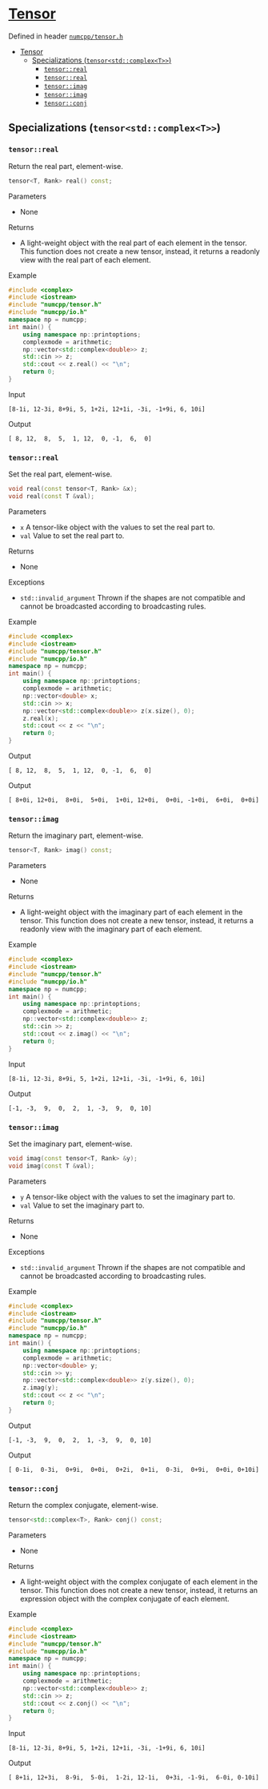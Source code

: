# [Tensor](readme.md)

Defined in header [`numcpp/tensor.h`](/include/numcpp/tensor.h)

- [Tensor](#tensor)
  - [Specializations (`tensor<std::complex<T>>`)](#specializations-tensorstdcomplext)
    - [`tensor::real`](#tensorreal)
    - [`tensor::real`](#tensorreal-1)
    - [`tensor::imag`](#tensorimag)
    - [`tensor::imag`](#tensorimag-1)
    - [`tensor::conj`](#tensorconj)

## Specializations (`tensor<std::complex<T>>`)

### `tensor::real`

Return the real part, element-wise.
```cpp
tensor<T, Rank> real() const;
```

Parameters

* None

Returns

* A light-weight object with the real part of each element in the tensor. This function does not create a new tensor, instead, it returns a readonly view with the real part of each element.

Example

```cpp
#include <complex>
#include <iostream>
#include "numcpp/tensor.h"
#include "numcpp/io.h"
namespace np = numcpp;
int main() {
    using namespace np::printoptions;
    complexmode = arithmetic;
    np::vector<std::complex<double>> z;
    std::cin >> z;
    std::cout << z.real() << "\n";
    return 0;
}
```

Input

```
[8-1i, 12-3i, 8+9i, 5, 1+2i, 12+1i, -3i, -1+9i, 6, 10i]
```

Output

```
[ 8, 12,  8,  5,  1, 12,  0, -1,  6,  0]
```

### `tensor::real`

Set the real part, element-wise.
```cpp
void real(const tensor<T, Rank> &x);
void real(const T &val);
```

Parameters

* `x` A tensor-like object with the values to set the real part to.
* `val` Value to set the real part to.

Returns

* None

Exceptions

* `std::invalid_argument` Thrown if the shapes are not compatible and cannot be broadcasted according to broadcasting rules.

Example

```cpp
#include <complex>
#include <iostream>
#include "numcpp/tensor.h"
#include "numcpp/io.h"
namespace np = numcpp;
int main() {
    using namespace np::printoptions;
    complexmode = arithmetic;
    np::vector<double> x;
    std::cin >> x;
    np::vector<std::complex<double>> z(x.size(), 0);
    z.real(x);
    std::cout << z << "\n";
    return 0;
}
```

Output

```
[ 8, 12,  8,  5,  1, 12,  0, -1,  6,  0]
```

Output

```
[ 8+0i, 12+0i,  8+0i,  5+0i,  1+0i, 12+0i,  0+0i, -1+0i,  6+0i,  0+0i]
```

### `tensor::imag`

Return the imaginary part, element-wise.
```cpp
tensor<T, Rank> imag() const;
```

Parameters

* None

Returns

* A light-weight object with the imaginary part of each element in the tensor. This function does not create a new tensor, instead, it returns a readonly view with the imaginary part of each element.

Example

```cpp
#include <complex>
#include <iostream>
#include "numcpp/tensor.h"
#include "numcpp/io.h"
namespace np = numcpp;
int main() {
    using namespace np::printoptions;
    complexmode = arithmetic;
    np::vector<std::complex<double>> z;
    std::cin >> z;
    std::cout << z.imag() << "\n";
    return 0;
}
```

Input

```
[8-1i, 12-3i, 8+9i, 5, 1+2i, 12+1i, -3i, -1+9i, 6, 10i]
```

Output

```
[-1, -3,  9,  0,  2,  1, -3,  9,  0, 10]
```

### `tensor::imag`

Set the imaginary part, element-wise.
```cpp
void imag(const tensor<T, Rank> &y);
void imag(const T &val);
```

Parameters

* `y` A tensor-like object with the values to set the imaginary part to.
* `val` Value to set the imaginary part to.

Returns

* None

Exceptions

* `std::invalid_argument` Thrown if the shapes are not compatible and cannot be broadcasted according to broadcasting rules.

Example

```cpp
#include <complex>
#include <iostream>
#include "numcpp/tensor.h"
#include "numcpp/io.h"
namespace np = numcpp;
int main() {
    using namespace np::printoptions;
    complexmode = arithmetic;
    np::vector<double> y;
    std::cin >> y;
    np::vector<std::complex<double>> z(y.size(), 0);
    z.imag(y);
    std::cout << z << "\n";
    return 0;
}
```

Output

```
[-1, -3,  9,  0,  2,  1, -3,  9,  0, 10]
```

Output

```
[ 0-1i,  0-3i,  0+9i,  0+0i,  0+2i,  0+1i,  0-3i,  0+9i,  0+0i, 0+10i]
```

### `tensor::conj`

Return the complex conjugate, element-wise.
```cpp
tensor<std::complex<T>, Rank> conj() const;
```

Parameters

* None

Returns

* A light-weight object with the complex conjugate of each element in the tensor. This function does not create a new tensor, instead, it returns an expression object with the complex conjugate of each element.

Example

```cpp
#include <complex>
#include <iostream>
#include "numcpp/tensor.h"
#include "numcpp/io.h"
namespace np = numcpp;
int main() {
    using namespace np::printoptions;
    complexmode = arithmetic;
    np::vector<std::complex<double>> z;
    std::cin >> z;
    std::cout << z.conj() << "\n";
    return 0;
}
```

Input

```
[8-1i, 12-3i, 8+9i, 5, 1+2i, 12+1i, -3i, -1+9i, 6, 10i]
```

Output

```
[ 8+1i, 12+3i,  8-9i,  5-0i,  1-2i, 12-1i,  0+3i, -1-9i,  6-0i, 0-10i]
```
